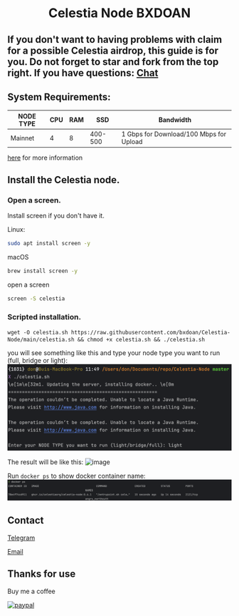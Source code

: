 <h1 align="center"> Celestia Node BXDOAN

## If you don't want to having problems with claim for a possible Celestia airdrop, this guide is for you. Do not forget to star and fork from the top right. If you have questions: [Chat](https://t.me/bxdoan)


## System Requirements:
NODE TYPE | CPU | RAM | SSD     | Bandwidth
| ------------- |-----|-----| -------- | -------- |
| Mainnet | 4   | 8   | 400-500  | 1 Gbps for Download/100 Mbps for Upload


[here](https://docs.celestia.org/nodes/full-storage-node) for more information

## Install the Celestia node.

### Open a screen.
Install screen if you don't have it.

Linux:
```sh
sudo apt install screen -y
```

macOS
```sh
brew install screen -y
```

open a screen
```sh
screen -S celestia
```

### Scripted installation.


```
wget -O celestia.sh https://raw.githubusercontent.com/bxdoan/Celestia-Node/main/celestia.sh && chmod +x celestia.sh && ./celestia.sh
```

you will see something like this and type your node type you want to run (full, bridge or light):
![image](./imgs/choose_type_node.png)

The result will be like this:
![image](https://docs.celestia.org/assets/images/mocha_light_docker-47b10985b0784499df40395e28023537.gif)

Run `docker ps` to show docker container name:
![image](./imgs/docker_ps.png)


## Contact
[Telegram](https://t.me/bxdoan)

[Email](mailto:hi@bxdoan.com)

## Thanks for use
Buy me a coffee

[![paypal](https://www.paypalobjects.com/en_US/i/btn/btn_donateCC_LG.gif)](https://paypal.me/bxdoan)
